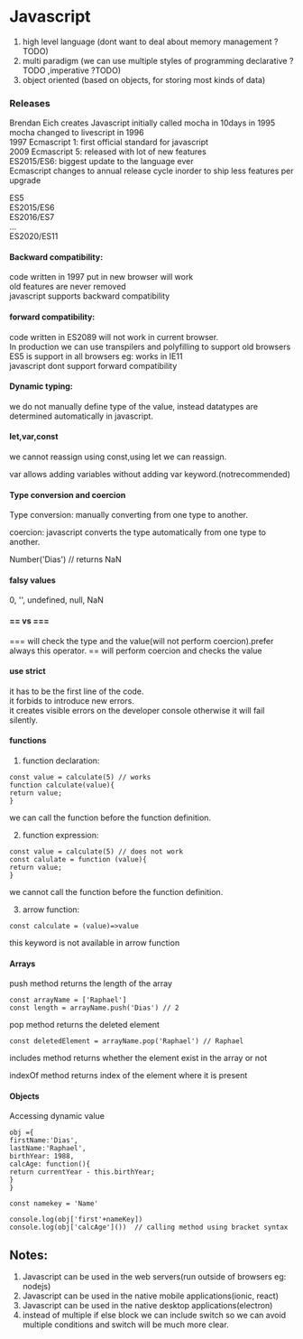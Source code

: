 # Javascript

1. high level language (dont want to deal about memory management ?TODO)
2. multi paradigm (we can use multiple styles of programming declarative ?TODO ,imperative ?TODO)
3. object oriented (based on objects, for storing most kinds of data)

### Releases

Brendan Eich creates Javascript initially called mocha in 10days in 1995  
mocha changed to livescript in 1996  
1997 Ecmascript 1: first official standard for javascript  
2009 Ecmascript 5: released with lot of new features  
ES2015/ES6: biggest update to the language ever  
Ecmascript changes to annual release cycle inorder to ship less features per upgrade

ES5  
ES2015/ES6  
ES2016/ES7  
...  
ES2020/ES11

#### Backward compatibility:

code written in 1997 put in new browser will work  
old features are never removed  
javascript supports backward compatibility

#### forward compatibility:

code written in ES2089 will not work in current browser.  
In production we can use transpilers and polyfilling to support old browsers  
ES5 is support in all browsers eg: works in IE11  
javascript dont support forward compatibility

#### Dynamic typing:

we do not manually define type of the value, instead datatypes are determined automatically in javascript.

#### let,var,const

we cannot reassign using const,using let we can reassign.

var allows adding variables without adding var keyword.(notrecommended)

#### Type conversion and coercion

Type conversion: manually converting from one type to another.

coercion: javascript converts the type automatically from one type to another.

Number('Dias') // returns NaN

#### falsy values

0, '', undefined, null, NaN

#### == vs ===

=== will check the type and the value(will not perform coercion).prefer always this operator.
== will perform coercion and checks the value

#### use strict

it has to be the first line of the code.  
it forbids to introduce new errors.  
it creates visible errors on the developer console otherwise it will fail silently.

#### functions

1. function declaration:

```
const value = calculate(5) // works
function calculate(value){
return value;
}
```

we can call the function before the function definition.

2. function expression:

```
const value = calculate(5) // does not work
const calulate = function (value){
return value;
}
```

we cannot call the function before the function definition.

3. arrow function:

```
const calculate = (value)=>value
```

this keyword is not available in arrow function

#### Arrays

push method returns the length of the array

```
const arrayName = ['Raphael']
const length = arrayName.push('Dias') // 2
```

pop method returns the deleted element

```
const deletedElement = arrayName.pop('Raphael') // Raphael
```

includes method returns whether the element exist in the array or not

indexOf method returns index of the element where it is present

#### Objects

Accessing dynamic value

```
obj ={
firstName:'Dias',
lastName:'Raphael',
birthYear: 1988,
calcAge: function(){
return currentYear - this.birthYear;
}
}

const namekey = 'Name'

console.log(obj['first'+nameKey])
console.log(obj['calcAge']())  // calling method using bracket syntax
```

## Notes:

1. Javascript can be used in the web servers(run outside of browsers eg: nodejs)
2. Javascript can be used in the native mobile applications(ionic, react)
3. Javascript can be used in the native desktop applications(electron)
4. instead of multiple if else block we can include switch so we can avoid multiple conditions and switch will be much more clear.
